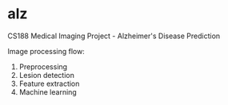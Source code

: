 # alz
CS188 Medical Imaging Project - Alzheimer's Disease Prediction 

Image processing flow:

1. Preprocessing
2. Lesion detection
3. Feature extraction
4. Machine learning
